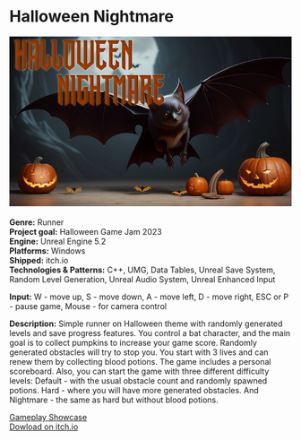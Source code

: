 # Halloween Nightmare
![alt text](https://github.com/Cocaine4ik/Halloween-Nightmare/blob/main/Content/Splash/Splash.png)
<br><br>
**Genre:** Runner <br>
**Project goal:** Halloween Game Jam 2023 <br>
**Engine:** Unreal Engine 5.2 <br>
**Platforms:** Windows <br>
**Shipped:** itch.io <br>
**Technologies & Patterns:** C++, UMG, Data Tables, Unreal Save System, Random Level Generation, Unreal Audio System, Unreal Enhanced Input <br>

**Input:** W - move up, S - move down, A - move left, D - move right, ESC or P - pause game, Mouse - for camera control <br>

**Description:** Simple runner on Halloween theme with randomly generated levels and save progress features. You control a bat character, and the main goal is to collect pumpkins to increase your game score.
Randomly generated obstacles will try to stop you. You start with 3 lives and can renew them by collecting blood potions. The game includes a personal scoreboard.
Also, you can start the game with three different difficulty levels: Default - with the usual obstacle count and randomly spawned potions.
Hard - where you will have more generated obstacles. And Nightmare - the same as hard but without blood potions.<br>

[Gameplay Showcase](https://www.youtube.com/watch?v=QzdfAQTBK1I) <br>
[Dowload on itch.io](https://cocaine4ik.itch.io/halloween-nightmare)
